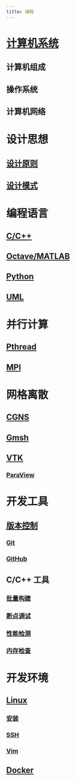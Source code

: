 ```yaml
---
title: 编程
---
```


# [计算机系统](./csapp/README.md)
## 计算机组成
## 操作系统
## 计算机网络

# 设计思想
## [设计原则](./principles/README.md)
## [设计模式](./patterns/README.md)

# 编程语言
## [C/C++](./cpp/README.md)
## [Octave/MATLAB](./octave.md)
## [Python](./python.md)
## [UML](./uml/README.md)

# 并行计算

## [Pthread](./csapp/12_concurrent_programming.md#parallel)
## [MPI](./mpi/README.md)

# 网格离散
## [CGNS](./cgns/README.md)
## [Gmsh](./gmsh/README.md)
## [VTK](./vtk/README.md)
### [ParaView](./vtk/README.md#ParaView)

# 开发工具
## [版本控制](./git.md)
### [Git](./git.md#Git)
### [GitHub](./git.md#GitHub)
## C/C++ 工具
### [批量构建](./cpp/make/README.md)
### [断点调试](./cpp/debug.md)
### [性能检测](./cpp/profile.md)
### [内存检查](./cpp/memory/check.md)

# 开发环境
## [Linux](./linux/README.md)
### [安装](./linux/install/README.md)
### [SSH](./linux/ssh.md)
### [Vim](./linux/vim.md)
## [Docker](./docker/README.md)
